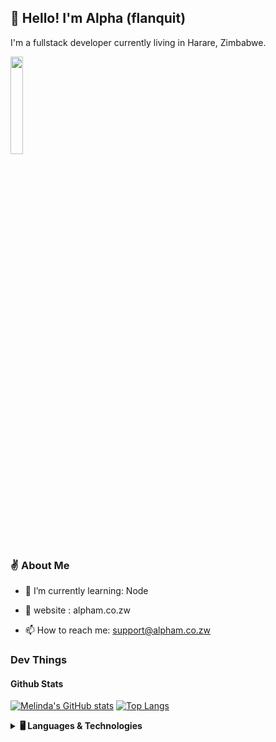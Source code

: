 ## 👋 Hello! I'm Alpha (flanquit)

I'm a fullstack developer currently living in Harare, Zimbabwe.

<!-- Connect Badges -->
<p>
  <a href="https://www.linkedin.com/in/flanquit/">
    <img src="https://media-exp2.licdn.com/dms/image/C5603AQHasJkd86B7cw/profile-displayphoto-shrink_800_800/0/1557299010949?e=1660780800&v=beta&t=ZbCVhVpIBwr61cEzaGNzYySidrbcwbwFdhYfvROYv5w" width="20%">
  </a>
</p>

### ✌️ About Me

- 🌱 I’m currently learning: Node

- 📖 website : alpham.co.zw

- 📫 How to reach me: support@alpham.co.zw

### Dev Things

#### Github Stats

[![Melinda's GitHub stats](https://github-readme-stats.vercel.app/api?username=flanquit&count_private=true&show_icons=true)](https://github.com/anuraghazra/github-readme-stats)  [![Top Langs](https://github-readme-stats.vercel.app/api/top-langs/?username=flanquit&layout=compact)](https://github.com/anuraghazra/github-readme-stats) 

<details>
  <summary><b>🖥️ Languages & Technologies</b></summary>
  
  <h5>Languages</h5>
  
  <img alt="Javascript" src="https://img.shields.io/badge/Javascript%20-%23323330.svg?&style=for-the-badge&logo=javascript&logoColor=%23F7DF1E" />
  <img alt="PHP" src="https://img.shields.io/badge/-Php-cc342d?style=for-the-badge&logo=php&logoColor=white" />
  <img alt="Node" src="https://img.shields.io/badge/-Node-2338B2AC?style=for-the-badge&logo=node&logoColor=white"/>
  
  
  <h5>Technologies</h5>
  
  <img alt="Laravel" src="https://img.shields.io/badge/Laravel%20-%23CC0000.svg?&style=for-the-badge&logo=laravel&logoColor=white" />
  <img alt="React" src="https://img.shields.io/badge/-React-45b8d8?style=for-the-badge&logo=react&logoColor=white" />
  <img src="https://img.shields.io/badge/Expo%20-%23593d88.svg?&style=for-the-badge&logo=Expo&logoColor=white" />
  <img src="https://img.shields.io/badge/tailwindcss%20-%2338B2AC.svg?&style=for-the-badge&logo=tailwind-css&logoColor=white" />

  <img src="https://img.shields.io/badge/github%20-%23121011.svg?&style=for-the-badge&logo=github&logoColor=white" />
  <img src="https://img.shields.io/badge/AWS%20-%23FF9900.svg?&style=for-the-badge&logo=amazon-aws&logoColor=white" />
  <img src="https://img.shields.io/badge/heroku%20-%23430098.svg?&style=for-the-badge&logo=heroku&logoColor=white" />
  <img src="https://img.shields.io/badge/postgres-%23316192.svg?&style=for-the-badge&logo=postgresql&logoColor=white" />
  <img src="https://img.shields.io/badge/github%20actions%20-%232671E5.svg?&style=for-the-badge&logo=github%20actions&logoColor=white" />
  <img src="https://img.shields.io/badge/docker%20-%230db7ed.svg?&style=for-the-badge&logo=docker&logoColor=white" />

  <br />
  <div align="center">

  </div>
</details>
